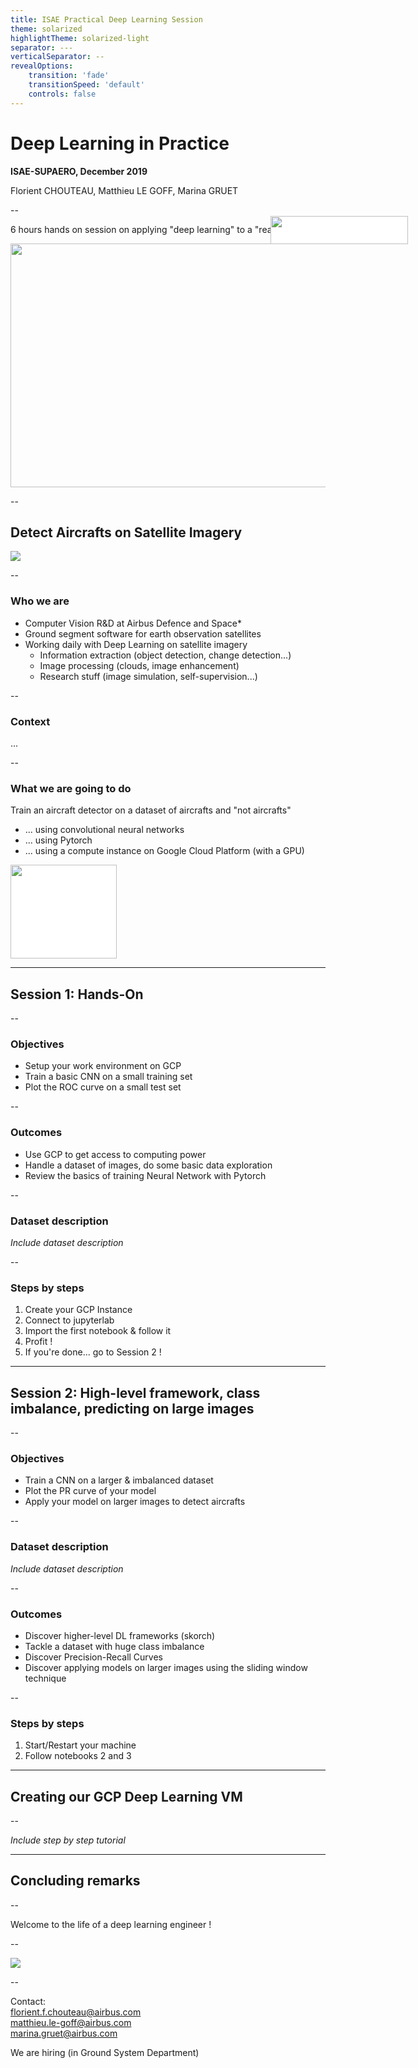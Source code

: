 ```yaml
---
title: ISAE Practical Deep Learning Session
theme: solarized
highlightTheme: solarized-light
separator: ---
verticalSeparator: --
revealOptions:
    transition: 'fade'
    transitionSpeed: 'default'
    controls: false
---
```


# Deep Learning in Practice
**ISAE-SUPAERO, December 2019**

Florient CHOUTEAU, Matthieu LE GOFF, Marina GRUET

--

6 hours hands on session on applying "deep learning" to a "real" use-case

<img src="static/img/dog_meme.jpg" alt="" width="512px" height="390px" style="background:none; border:none; box-shadow:none;"/>

-- 
## Detect Aircrafts on Satellite Imagery

![](static/img/aircrafts.gif)

--

### Who we are

<img src="static/img/airbus.png" alt="" width="220px" height="45px" style="background:white; border:none; box-shadow:none; position: fixed; top: 10%; right: 10%;"/>

- Computer Vision R&D at Airbus Defence and Space*  
- Ground segment software for earth observation satellites
- Working daily with Deep Learning on satellite imagery
    - Information extraction (object detection, change detection...)
    - Image processing (clouds, image enhancement)
    - Research stuff (image simulation, self-supervision...)

-- 

### Context

...

-- 

### What we are going to do

Train an aircraft detector on a dataset of aircrafts and "not aircrafts"

- ... using convolutional neural networks
- ... using Pytorch
- ... using a compute instance on Google Cloud Platform (with a GPU)

<img src="static/img/aiplatform.png" alt="" width="170px" height="150px" style="background:white; border:none; box-shadow:none;"/>

---

## Session 1: Hands-On

--

### Objectives

- Setup your work environment on GCP
- Train a basic CNN on a small training set
- Plot the ROC curve on a small test set

-- 

### Outcomes

- Use GCP to get access to computing power
- Handle a dataset of images, do some basic data exploration
- Review the basics of training Neural Network with Pytorch

--

### Dataset description

*Include dataset description*

--

### Steps by steps

1. Create your GCP Instance
2. Connect to jupyterlab
3. Import the first notebook & follow it
4. Profit !
5. If you're done... go to Session 2 !

---

## Session 2: High-level framework, class imbalance, predicting on large images

--

### Objectives

- Train a CNN on a larger & imbalanced dataset
- Plot the PR curve of your model
- Apply your model on larger images to detect aircrafts

--

### Dataset description

*Include dataset description*

--

### Outcomes

- Discover higher-level DL frameworks (skorch)
- Tackle a dataset with huge class imbalance
- Discover Precision-Recall Curves
- Discover applying models on larger images using the sliding window technique

-- 
### Steps by steps

1. Start/Restart your machine
2. Follow notebooks 2 and 3


--- 

## Creating our GCP Deep Learning VM

--

*Include step by step tutorial*

--- 

## Concluding remarks

--

Welcome to the life of a deep learning engineer !

--

![](static/img/tesla.jpg)

--

Contact:  
florient.f.chouteau@airbus.com  
matthieu.le-goff@airbus.com  
marina.gruet@airbus.com  

We are hiring (in Ground System Department)
